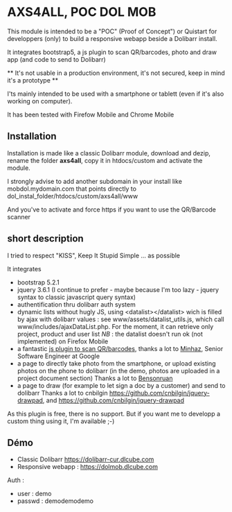 # AXS4ALL, POC DOL MOB

This module is intended to be a "POC" (Proof of Concept") or Quistart for developpers (only) to build a responsive webapp beside a Dolibarr install.

It integrates bootstrap5, a js plugin to scan QR/barcodes, photo and draw app (and code to send to Dolibarr)

** It's not usable in a production environment, it's not secured, keep in mind it's a prototype **

I'ts mainly intended to be used with a smartphone or tablett (even if it's also working on computer).

It has been tested with Firefow Mobile and Chrome Mobile

## Installation
Installation is made like a classic Dolibarr module, download and dezip, rename the folder **axs4all**, copy it in htdocs/custom and activate the module.

I strongly advise to add another subdomain in your install like mobdol.mydomain.com that points directly to dol_instal_folder/htdocs/custom/axs4all/www

And you've to activate and force https if you want to use the QR/Barcode scanner

## short description

I tried to respect "KISS", Keep It Stupid Simple ... as possible

It integrates 
- bootstrap 5.2.1
- jquery 3.6.1 (I continue to prefer - maybe because I'm too lazy - jquery syntax to classic javascript query syntax)
- authentification thru dolibarr auth system
- dynamic lists without hugly JS, using \<datalist\>\</datalist\> wich is filled by ajax with dolibarr values : see www/assets/datalist_utils.js, which call www/includes/ajaxDataList.php. 
For the moment, it can retrieve only project, product and user list
*NB* : the datalist doesn't run ok (not implemented) on Firefox Mobile
- a fantastic [js plugin to scan QR/barcodes](https://blog.minhazav.dev/research/html5-qrcode.html), thanks a lot to [Minhaz](https://blog.minhazav.dev/), Senior Software Engineer at Google
- a page to directly take photo from the smartphone, or upload existing photos on the phone to dolibarr (in the demo, photos are uploaded in a project document section)
Thanks a lot to [Bensonruan](https://github.com/bensonruan/webcam-easy)
- a page to draw (for example to let sign a doc by a customer) and send to dolibarr
Thanks a lot to cnbilgin https://github.com/cnbilgin/jquery-drawpad, and https://github.com/cnbilgin/jquery-drawpad

As this plugin is free, there is no support. But if you want me to developp a custom thing using it, I'm available ;-)

## Démo
- Classic Dolibarr https://dolibarr-cur.dlcube.com
- Responsive webapp : https://dolmob.dlcube.com

Auth :
- user : demo
- passwd : demodemodemo
